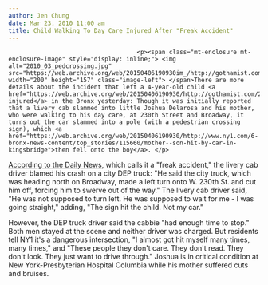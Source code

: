 ```yaml
---
author: Jen Chung
date: Mar 23, 2010 11:00 am
title: Child Walking To Day Care Injured After "Freak Accident"
---
```


	
										<p><span class="mt-enclosure mt-enclosure-image" style="display: inline;"> <img alt="2010_03_pedcrossing.jpg" src="https://web.archive.org/web/20150406190930im_/http://gothamist.com/attachments/jen/2010_03_pedcrossing.jpg" width="200" height="157" class="image-left"> </span>There are more details about the incident that left a 4-year-old child <a href="https://web.archive.org/web/20150406190930/http://gothamist.com/2010/03/22/livery_cab_strikes_two_child_critic.php">critically injured</a> in the Bronx yesterday: Though it was initially reported that a livery cab slammed into little Joshua Delarosa and his mother, who were walking to his day care, at 230th Street and Broadway, it turns out the car slammed into a pole (with a pedestrian crossing sign), which <a href="https://web.archive.org/web/20150406190930/http://www.ny1.com/6-bronx-news-content/top_stories/115660/mother--son-hit-by-car-in-kingsbridge">then fell onto the boy</a>. </p>

<p><a href="https://web.archive.org/web/20150406190930/http://www.nydailynews.com/ny_local/bronx/2010/03/23/2010-03-23_prayers__tears_for_bx_boy_hit_by_pole.html">According to the Daily News</a>, which calls it a &quot;freak accident,&quot; the livery cab driver blamed his crash on a city DEP truck: &quot;He said the city truck, which was heading north on Broadway, made a left turn onto W. 230th St. and cut him off, forcing him to swerve out of the way.&quot; The livery cab driver said, &quot;He was not supposed to turn left. He was supposed to wait for me - I was going straight,&quot; adding, &quot;The sign hit the child. Not my car.&quot;  </p>

<p>However, the DEP truck driver said the cabbie &quot;had enough time to stop.&quot;  Both men stayed at the scene and neither driver was charged. But residents tell NY1 it&apos;s a dangerous intersection, &quot;I almost got hit myself many times, many times,&quot; and &quot;These people they don&apos;t care. They don&apos;t read. They don&apos;t look. They just want to drive through.&quot;  Joshua is in critical condition at New York-Presbyterian Hospital Columbia while his mother suffered cuts and bruises.</p>					
										
									
				